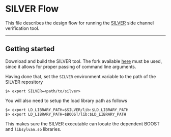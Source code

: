
# SILVER Flow

This file describes the design flow for running the 
[SILVER](https://github.com/Chair-for-Security-Engineering/SILVER) side channel
verification tool.

---

## Getting started

Download and build the SILVER tool. The fork available
[here](https://github.com/ben-marshall/SILVER)
must be used, since it allows for proper passing of command line
arguments.

Having done that, set the `SILVER` environment variable to the
path of the SILVER repository

```
$> export SILVER=<path/to/silver>
```

You will also need to setup the load library path as follows

```
$> export LD_LIBRARY_PATH=$SILVER/lib:$LD_LIBRARY_PATH
$> export LD_LIBRARY_PATH=$BOOST/lib:$LD_LIBRARY_PATH
```

This makes sure the SILVER executable can locate the dependent
BOOST and `libsylvan.so` libraries.
